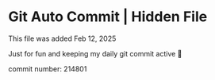# Git Auto Commit | Hidden File

This file was added Feb 12, 2025

Just for fun and keeping my daily git commit active 🤪

commit number: 214801
